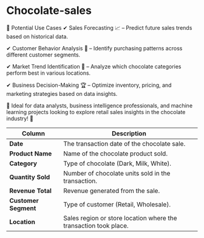 # Chocolate-sales
🚀 Potential Use Cases
✔ Sales Forecasting 📈 – Predict future sales trends based on historical data.

✔ Customer Behavior Analysis 👥 – Identify purchasing patterns across different customer segments.

✔ Market Trend Identification 🏪 – Analyze which chocolate categories perform best in various locations.

✔ Business Decision-Making 🏆 – Optimize inventory, pricing, and marketing strategies based on data insights.

📌 Ideal for data analysts, business intelligence professionals, and machine learning projects looking to explore retail sales insights in the chocolate industry! 🍫


| Column          | Description                                                       |
|-----------------|-------------------------------------------------------------------|
| **Date**        | The transaction date of the chocolate sale.                       |
| **Product Name**| Name of the chocolate product sold.                              |
| **Category**    | Type of chocolate (Dark, Milk, White).                           |
| **Quantity Sold**| Number of chocolate units sold in the transaction.               |
| **Revenue Total**| Revenue generated from the sale.                                 |
| **Customer Segment**| Type of customer (Retail, Wholesale).                        |
| **Location**    | Sales region or store location where the transaction took place. |
